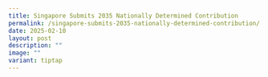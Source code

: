 ```yaml
---
title: Singapore Submits 2035 Nationally Determined Contribution
permalink: /singapore-submits-2035-nationally-determined-contribution/
date: 2025-02-10
layout: post
description: ""
image: ""
variant: tiptap
---
```

